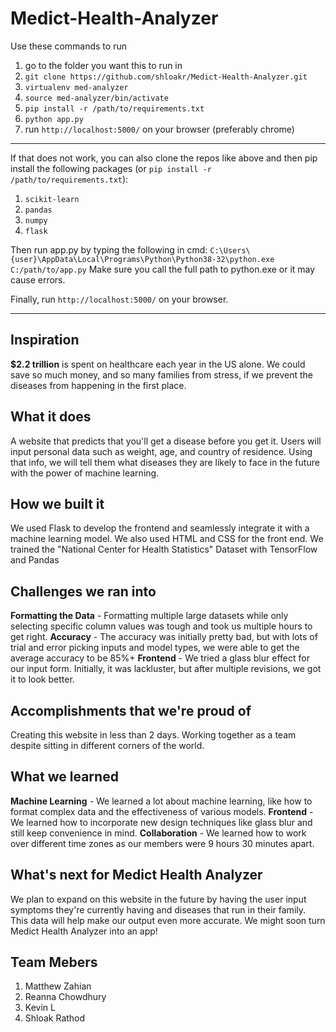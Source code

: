 # Medict-Health-Analyzer

Use these commands to run
1) go to the folder you want this to run in 
2) ```git clone https://github.com/shloakr/Medict-Health-Analyzer.git```
3) ```virtualenv med-analyzer```
4) ```source med-analyzer/bin/activate```
5) ```pip install -r /path/to/requirements.txt```
6) ```python app.py```
7) run ```http://localhost:5000/``` on your browser (preferably chrome) 

-------------------------------------------------------------------------------------------------

If that does not work, you can also clone the repos like above
and then pip install the following packages
(or ```pip install -r /path/to/requirements.txt```):
1) ```scikit-learn```
2) ```pandas```
3) ```numpy```
4) ```flask```

Then run app.py by typing the following in cmd:
```C:\Users\{user}\AppData\Local\Programs\Python\Python38-32\python.exe C:/path/to/app.py```
Make sure you call the full path to python.exe or it may cause errors.

Finally, run ```http://localhost:5000/``` on your browser.


-------------------------------------------------------------------------------------------------

## Inspiration
**$2.2 trillion** is spent on healthcare each year in the US alone.
We could save so much money, and so many families from stress, if we prevent the diseases from happening in the first place.

## What it does
A website that predicts that you'll get a disease before you get it.
Users will input personal data such as weight, age, and country of residence. Using that info, we will tell them what diseases they are likely to face in the future with the power of machine learning.

## How we built it
We used Flask to develop the frontend and seamlessly integrate it with a machine learning model. 
We also used HTML and CSS for the front end.
We trained the "National Center for Health Statistics" Dataset with TensorFlow and Pandas

## Challenges we ran into
**Formatting the Data** - Formatting multiple large datasets while only selecting specific column values was tough and took us multiple hours to get right.
**Accuracy** - The accuracy was initially pretty bad, but with lots of trial and error picking inputs and model types, we were able to get the average accuracy to be 85%+
**Frontend** - We tried a glass blur effect for our input form. Initially, it was lackluster, but after multiple revisions, we got it to look better. 

## Accomplishments that we're proud of
Creating this website in less than 2 days. Working together as a team despite sitting in different corners of the world.

## What we learned
**Machine Learning** - We learned a lot about machine learning, like how to format complex data and the effectiveness of various models.
**Frontend** - We learned how to incorporate new design techniques like glass blur and still keep convenience in mind. 
**Collaboration** - We learned how to work over different time zones as our members were 9 hours 30 minutes apart. 

## What's next for Medict Health Analyzer
We plan to expand on this website in the future by having the user input symptoms they're currently having and diseases that run in their family. This data will help make our output even more accurate. We might soon turn Medict Health Analyzer into an app!

## Team Mebers
1) Matthew Zahian
2) Reanna Chowdhury
3) Kevin L
4) Shloak Rathod
